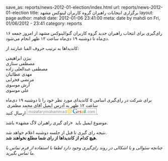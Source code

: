 save_as: reports/news-2012-01-election/index.html
url: reports/news-2012-01-election
title: برگزاری انتخابات راهبران گروه کاربران لینوکس مشهد
layout: page
author: mahdi
date: 2012-01-06 23:41:00
meta: date by mahdi on Fri, 01/06/2012 - 23:41
category: reports

رای‌گیری برای انتخاب راهبران جدید گروه کاربران گنو/لینوکس مشهد از امروز جمعه
۱۶ دی‌ماه تا دوشنبه ۱۹ دی‌ماه ساعت ۱۲ ظهر انجام می‌شود.

کاندیداها به ترتیب حروف الفبا عبارتند از:

بیژن ابراهیمی  
مصطفی ستاری  
مصطفی عبدالعلی زاده  
مهدی عطائیان  
مرتضی فخرایی  
آرش موسوی  
علی موسوی

برای شرکت در رای‌گیری اسامی ۵ کاندیدای مورد نظر خود را تا دوشنبه ۱۹ دی‌ماه
ساعت ۱۲ ظهر به آدرس ایمیل آقای محمد مظفری ![mail](/theme/images/reports/news-2012-01-election/mail.png) ارسال
کنید.

موضوع ایمیل باید  «رای گیری راهبران لاگ مشهد» باشد.

نتیجه رای گیری تا قبل از جلسه دوشنبه اعلام خواهد شد.  
**هیچ کدام از کاندیداها از رای شما مطلع نخواهند شد.**

_چنانچه سئوالی و یا اشکالی در روند رای‌گیری وجود دارد لطفا با استفاده از فرم
تماس با ما تماس بگیرید._
